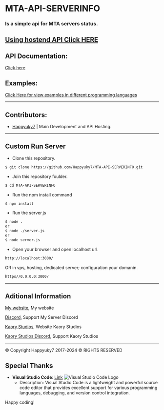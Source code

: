 # MTA-API-SERVERINFO

### Is a simple api for MTA servers status.

## [Using hostend API Click HERE](https://mtaapiresquestinfo.kaoryhosting.xyz/)

## API Documentation:

[Click here](https://mtaapiresquestinfo.kaoryhosting.xyz/api)

## Examples:

[Click Here for view examples in different programming languages](https://github.com/Happyuky7/MTA-API-SERVERINFO/tree/master/public/examplesapi/)

---

## Contributors:

- [Happyuky7](https://github.com/Happyuky7) | Main Development and API Hosting. 

---

## Custom Run Server

- Clone this repository.

```bash
$ git clone https://github.com/Happyuky7/MTA-API-SERVERINFO.git
```

- Join this repository foulder.

```bash
$ cd MTA-API-SERVERINFO
```

- Run the npm install command

```bash
$ npm install
```

- Run the server.js 

```bash
$ node . 
or 
$ node ./server.js
or 
$ node server.js
```

- Open your browser and open localhost url.

```bash
http://localhost:3000/
```

OR in vps, hosting, dedicated server; configuration your domanin.

```bash
https//0.0.0.0:3000/
```

---

## Aditional Information

[My website](https://happyrogelio7.xyz), My website

[Discord](https://discord.gg/3EebYUyeUX), Support My Server Discord

[Kaory Studios](https://kaorystudios.xyz), Website Kaory Studios

[Kaory Studios Discord](https://discord.gg/Gw7m8kC), Support Kaory Studios

---

© Copyright Happyuky7 2017-2024 ©
RIGHTS RESERVED

## Special Thanks

- **Visual Studio Code**: [Link](https://code.visualstudio.com/)
  ![Visual Studio Code Logo](./statics/imgs/vscode.png)
  - Description: Visual Studio Code is a lightweight and powerful source code editor that provides excellent support for various programming languages, debugging, and version control integration.

Happy coding!

